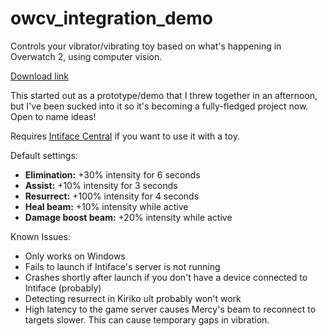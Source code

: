 # owcv_integration_demo
Controls your vibrator/vibrating toy based on what's happening in Overwatch 2, using computer vision.

[Download link](https://github.com/cryo-es/owcv_integration_demo/releases)

This started out as a prototype/demo that I threw together in an afternoon, but I've been sucked into it so it's becoming a fully-fledged project now. Open to name ideas!

Requires [Intiface Central](https://intiface.com/central/)  if you want to use it with a toy.

Default settings:
- **Elimination:** +30% intensity for 6 seconds
- **Assist:** +10% intensity for 3 seconds
- **Resurrect:** +100% intensity for 4 seconds
- **Heal beam:** +10% intensity while active
- **Damage boost beam:** +20% intensity while active

Known Issues:
- Only works on Windows
- Fails to launch if Intiface's server is not running
- Crashes shortly after launch if you don't have a device connected to Intiface (probably)
- Detecting resurrect in Kiriko ult probably won't work
- High latency to the game server causes Mercy's beam to reconnect to targets slower. This can cause temporary gaps in vibration.
